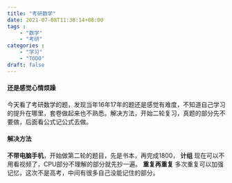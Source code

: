 ```yaml
---
title: "考研数学"
date: 2021-07-08T11:38:14+08:00
tags : 
    - "数学"
    - "考研"
categories : 
    - "学习"
    - "TODO"
draft: false
---
```


#### 还是感觉心情烦躁

今天看了考研数学的题，发现当年16年17年的题还是感觉有难度，不知道自己学习的提升在哪里，套卷做起来也不熟悉。解决方法，开始二轮复习，真题的部分先不要做，后面看公式记公式去做。


#### 解决方法

**不带电脑手机**，开始做第二轮的题目，先是书本，再完成1800，
**计组** 现在可以不用看视频了，CPU部分不理解的部分就先抄一遍。
**重复再重复** 多次重复可以加强记忆，这次不是高考，中间有很多自己没能记住的部分。


